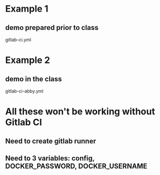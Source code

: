 # Example 1
## demo prepared prior to class
gitlab-ci.yml 

# Example 2
## demo in the class
gitlab-ci-abby.yml 

# All these won't be working without Gitlab CI
## Need to create gitlab runner
## Need to 3 variables: config, DOCKER_PASSWORD, DOCKER_USERNAME
